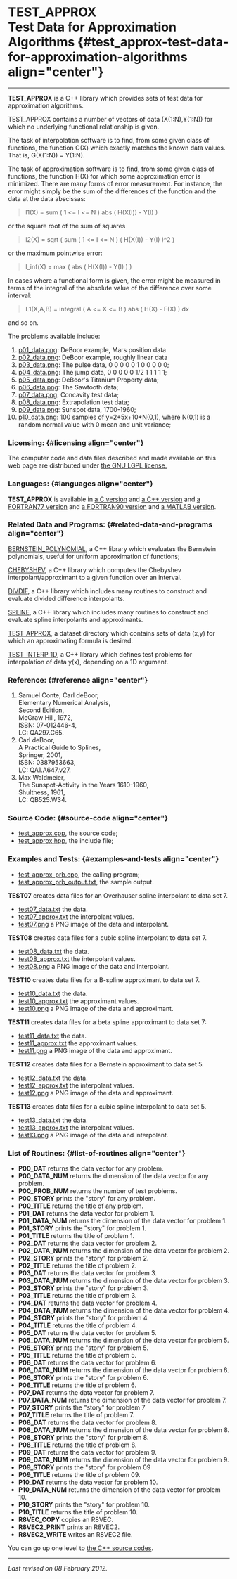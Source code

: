 TEST\_APPROX\
Test Data for Approximation Algorithms {#test_approx-test-data-for-approximation-algorithms align="center"}
======================================

------------------------------------------------------------------------

**TEST\_APPROX** is a C++ library which provides sets of test data for
approximation algorithms.

TEST\_APPROX contains a number of vectors of data (X(1:N),Y(1:N)) for
which no underlying functional relationship is given.

The task of interpolation software is to find, from some given class of
functions, the function G(X) which exactly matches the known data
values. That is, G(X(1:N)) = Y(1:N).

The task of approximation software is to find, from some given class of
functions, the function H(X) for which some approximation error is
minimized. There are many forms of error measurement. For instance, the
error might simply be the sum of the differences of the function and the
data at the data abscissas:

> l1(X) = sum ( 1 &lt;= I &lt;= N ) abs ( H(X(I)) - Y(I) )

or the square root of the sum of squares

> l2(X) = sqrt ( sum ( 1 &lt;= I &lt;= N ) ( H(X(I)) - Y(I) )\^2 )

or the maximum pointwise error:

> l\_inf(X) = max ( abs ( H(X(I)) - Y(I) ) )

In cases where a functional form is given, the error might be measured
in terms of the integral of the absolute value of the difference over
some interval:

> L1(X,A,B) = integral ( A &lt;= X &lt;= B ) abs ( H(X) - F(X) ) dx

and so on.

The problems available include:

1.  [p01\_data.png](p01_data.png): DeBoor example, Mars position data
2.  [p02\_data.png](p02_data.png): DeBoor example, roughly linear data
3.  [p03\_data.png](p03_data.png): The pulse data, 0 0 0 0 0 1 0 0 0 0
    0;
4.  [p04\_data.png](p04_data.png): The jump data, 0 0 0 0 0 1/2 1 1 1 1
    1;
5.  [p05\_data.png](p05_data.png): DeBoor's Titanium Property data;
6.  [p06\_data.png](p06_data.png): The Sawtooth data;
7.  [p07\_data.png](p07_data.png): Concavity test data;
8.  [p08\_data.png](p08_data.png): Extrapolation test data;
9.  [p09\_data.png](p09_data.png): Sunspot data, 1700-1960;
10. [p10\_data.png](p10_data.png): 100 samples of y=2+5x+10\*N(0,1),
    where N(0,1) is a random normal value with 0 mean and unit variance;

### Licensing: {#licensing align="center"}

The computer code and data files described and made available on this
web page are distributed under [the GNU LGPL
license.](../../txt/gnu_lgpl.txt)

### Languages: {#languages align="center"}

**TEST\_APPROX** is available in [a C
version](../../c_src/test_approx/test_approx.html) and [a C++
version](../../cpp_src/test_approx/test_approx.html) and [a FORTRAN77
version](../../f77_src/test_approx/test_approx.html) and [a FORTRAN90
version](../../f_src/test_approx/test_approx.html) and [a MATLAB
version](../../m_src/test_approx/test_approx.html).

### Related Data and Programs: {#related-data-and-programs align="center"}

[BERNSTEIN\_POLYNOMIAL](../../cpp_src/bernstein_polynomial/bernstein_polynomial.html),
a C++ library which evaluates the Bernstein polynomials, useful for
uniform approximation of functions;

[CHEBYSHEV](../../cpp_src/chebyshev/chebyshev.html), a C++ library which
computes the Chebyshev interpolant/approximant to a given function over
an interval.

[DIVDIF](../../cpp_src/divdif/divdif.html), a C++ library which includes
many routines to construct and evaluate divided difference interpolants.

[SPLINE](../../cpp_src/spline/spline.html), a C++ library which includes
many routines to construct and evaluate spline interpolants and
approximants.

[TEST\_APPROX](../../datasets/test_approx/test_approx.html), a dataset
directory which contains sets of data (x,y) for which an approximating
formula is desired.

[TEST\_INTERP\_1D](../../cpp_src/test_interp_1d/test_interp_1d.html), a
C++ library which defines test problems for interpolation of data y(x),
depending on a 1D argument.

### Reference: {#reference align="center"}

1.  Samuel Conte, Carl deBoor,\
    Elementary Numerical Analysis,\
    Second Edition,\
    McGraw Hill, 1972,\
    ISBN: 07-012446-4,\
    LC: QA297.C65.
2.  Carl deBoor,\
    A Practical Guide to Splines,\
    Springer, 2001,\
    ISBN: 0387953663,\
    LC: QA1.A647.v27.
3.  Max Waldmeier,\
    The Sunspot-Activity in the Years 1610-1960,\
    Shulthess, 1961,\
    LC: QB525.W34.

### Source Code: {#source-code align="center"}

-   [test\_approx.cpp](test_approx.cpp), the source code;
-   [test\_approx.hpp](test_approx.hpp), the include file;

### Examples and Tests: {#examples-and-tests align="center"}

-   [test\_approx\_prb.cpp](test_approx_prb.cpp), the calling program;
-   [test\_approx\_prb\_output.txt](test_approx_prb_output.txt), the
    sample output.

**TEST07** creates data files for an Overhauser spline interpolant to
data set 7.

-   [test07\_data.txt](test07_data.txt) the data.
-   [test07\_approx.txt](test07_approx.txt) the interpolant values.
-   [test07.png](test07.png) a PNG image of the data and interpolant.

**TEST08** creates data files for a cubic spline interpolant to data set
7.

-   [test08\_data.txt](test08_data.txt) the data.
-   [test08\_approx.txt](test08_approx.txt) the interpolant values.
-   [test08.png](test08.png) a PNG image of the data and interpolant.

**TEST10** creates data files for a B-spline approximant to data set 7.

-   [test10\_data.txt](test10_data.txt) the data.
-   [test10\_approx.txt](test10_approx.txt) the approximant values.
-   [test10.png](test10.png) a PNG image of the data and approximant.

**TEST11** creates data files for a beta spline approximant to data set
7:

-   [test11\_data.txt](test11_data.txt) the data.
-   [test11\_approx.txt](test11_approx.txt) the approximant values.
-   [test11.png](test11.png) a PNG image of the data and approximant.

**TEST12** creates data files for a Bernstein approximant to data set 5.

-   [test12\_data.txt](test12_data.txt) the data.
-   [test12\_approx.txt](test12_approx.txt) the interpolant values.
-   [test12.png](test12.png) a PNG image of the data and approximant.

**TEST13** creates data files for a cubic spline interpolant to data set
5.

-   [test13\_data.txt](test13_data.txt) the data.
-   [test13\_approx.txt](test13_approx.txt) the interpolant values.
-   [test13.png](test13.png) a PNG image of the data and interpolant.

### List of Routines: {#list-of-routines align="center"}

-   **P00\_DAT** returns the data vector for any problem.
-   **P00\_DATA\_NUM** returns the dimension of the data vector for any
    problem.
-   **P00\_PROB\_NUM** returns the number of test problems.
-   **P00\_STORY** prints the "story" for any problem.
-   **P00\_TITLE** returns the title of any problem.
-   **P01\_DAT** returns the data vector for problem 1.
-   **P01\_DATA\_NUM** returns the dimension of the data vector for
    problem 1.
-   **P01\_STORY** prints the "story" for problem 1.
-   **P01\_TITLE** returns the title of problem 1.
-   **P02\_DAT** returns the data vector for problem 2.
-   **P02\_DATA\_NUM** returns the dimension of the data vector for
    problem 2.
-   **P02\_STORY** prints the "story" for problem 2.
-   **P02\_TITLE** returns the title of problem 2.
-   **P03\_DAT** returns the data vector for problem 3.
-   **P03\_DATA\_NUM** returns the dimension of the data vector for
    problem 3.
-   **P03\_STORY** prints the "story" for problem 3.
-   **P03\_TITLE** returns the title of problem 3.
-   **P04\_DAT** returns the data vector for problem 4.
-   **P04\_DATA\_NUM** returns the dimension of the data vector for
    problem 4.
-   **P04\_STORY** prints the "story" for problem 4.
-   **P04\_TITLE** returns the title of problem 4.
-   **P05\_DAT** returns the data vector for problem 5.
-   **P05\_DATA\_NUM** returns the dimension of the data vector for
    problem 5.
-   **P05\_STORY** prints the "story" for problem 5.
-   **P05\_TITLE** returns the title of problem 5.
-   **P06\_DAT** returns the data vector for problem 6.
-   **P06\_DATA\_NUM** returns the dimension of the data vector for
    problem 6.
-   **P06\_STORY** prints the "story" for problem 6.
-   **P06\_TITLE** returns the title of problem 6.
-   **P07\_DAT** returns the data vector for problem 7.
-   **P07\_DATA\_NUM** returns the dimension of the data vector for
    problem 7.
-   **P07\_STORY** prints the "story" for problem 7
-   **P07\_TITLE** returns the title of problem 7.
-   **P08\_DAT** returns the data vector for problem 8.
-   **P08\_DATA\_NUM** returns the dimension of the data vector for
    problem 8.
-   **P08\_STORY** prints the "story" for problem 8.
-   **P08\_TITLE** returns the title of problem 8.
-   **P09\_DAT** returns the data vector for problem 9.
-   **P09\_DATA\_NUM** returns the dimension of the data vector for
    problem 9.
-   **P09\_STORY** prints the "story" for problem 09
-   **P09\_TITLE** returns the title of problem 09.
-   **P10\_DAT** returns the data vector for problem 10.
-   **P10\_DATA\_NUM** returns the dimension of the data vector for
    problem 10.
-   **P10\_STORY** prints the "story" for problem 10.
-   **P10\_TITLE** returns the title of problem 10.
-   **R8VEC\_COPY** copies an R8VEC.
-   **R8VEC2\_PRINT** prints an R8VEC2.
-   **R8VEC2\_WRITE** writes an R8VEC2 file.

You can go up one level to [the C++ source codes](../cpp_src.html).

------------------------------------------------------------------------

*Last revised on 08 February 2012.*
